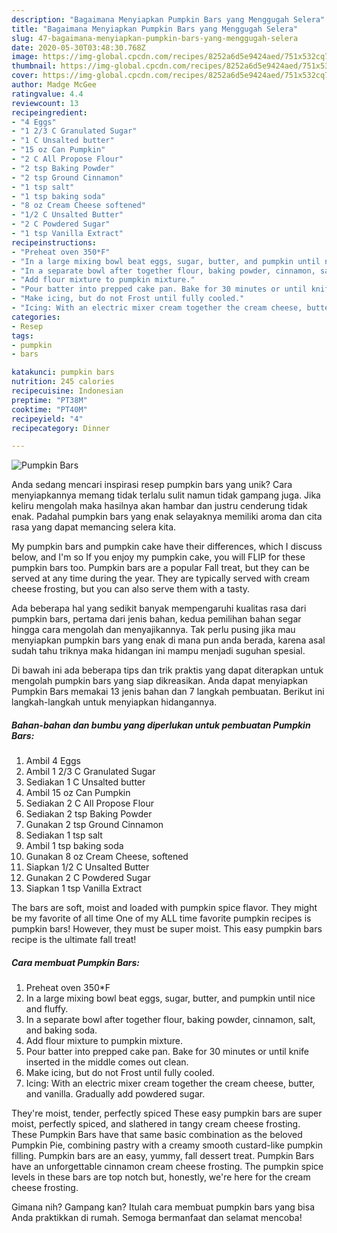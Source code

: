 ```yaml
---
description: "Bagaimana Menyiapkan Pumpkin Bars yang Menggugah Selera"
title: "Bagaimana Menyiapkan Pumpkin Bars yang Menggugah Selera"
slug: 47-bagaimana-menyiapkan-pumpkin-bars-yang-menggugah-selera
date: 2020-05-30T03:48:30.768Z
image: https://img-global.cpcdn.com/recipes/8252a6d5e9424aed/751x532cq70/pumpkin-bars-recipe-main-photo.jpg
thumbnail: https://img-global.cpcdn.com/recipes/8252a6d5e9424aed/751x532cq70/pumpkin-bars-recipe-main-photo.jpg
cover: https://img-global.cpcdn.com/recipes/8252a6d5e9424aed/751x532cq70/pumpkin-bars-recipe-main-photo.jpg
author: Madge McGee
ratingvalue: 4.4
reviewcount: 13
recipeingredient:
- "4 Eggs"
- "1 2/3 C Granulated Sugar"
- "1 C Unsalted butter"
- "15 oz Can Pumpkin"
- "2 C All Propose Flour"
- "2 tsp Baking Powder"
- "2 tsp Ground Cinnamon"
- "1 tsp salt"
- "1 tsp baking soda"
- "8 oz Cream Cheese softened"
- "1/2 C Unsalted Butter"
- "2 C Powdered Sugar"
- "1 tsp Vanilla Extract"
recipeinstructions:
- "Preheat oven 350*F"
- "In a large mixing bowl beat eggs, sugar, butter, and pumpkin until nice and fluffy."
- "In a separate bowl after together flour, baking powder, cinnamon, salt, and baking soda."
- "Add flour mixture to pumpkin mixture."
- "Pour batter into prepped cake pan. Bake for 30 minutes or until knife inserted in the middle comes out clean."
- "Make icing, but do not Frost until fully cooled."
- "Icing: With an electric mixer cream together the cream cheese, butter, and vanilla. Gradually add powdered sugar."
categories:
- Resep
tags:
- pumpkin
- bars

katakunci: pumpkin bars 
nutrition: 245 calories
recipecuisine: Indonesian
preptime: "PT38M"
cooktime: "PT40M"
recipeyield: "4"
recipecategory: Dinner

---
```



![Pumpkin Bars](https://img-global.cpcdn.com/recipes/8252a6d5e9424aed/751x532cq70/pumpkin-bars-recipe-main-photo.jpg)

Anda sedang mencari inspirasi resep pumpkin bars yang unik? Cara menyiapkannya memang tidak terlalu sulit namun tidak gampang juga. Jika keliru mengolah maka hasilnya akan hambar dan justru cenderung tidak enak. Padahal pumpkin bars yang enak selayaknya memiliki aroma dan cita rasa yang dapat memancing selera kita.

My pumpkin bars and pumpkin cake have their differences, which I discuss below, and I&#39;m so If you enjoy my pumpkin cake, you will FLIP for these pumpkin bars too. Pumpkin bars are a popular Fall treat, but they can be served at any time during the year. They are typically served with cream cheese frosting, but you can also serve them with a tasty.

Ada beberapa hal yang sedikit banyak mempengaruhi kualitas rasa dari pumpkin bars, pertama dari jenis bahan, kedua pemilihan bahan segar hingga cara mengolah dan menyajikannya. Tak perlu pusing jika mau menyiapkan pumpkin bars yang enak di mana pun anda berada, karena asal sudah tahu triknya maka hidangan ini mampu menjadi suguhan spesial.


Di bawah ini ada beberapa tips dan trik praktis yang dapat diterapkan untuk mengolah pumpkin bars yang siap dikreasikan. Anda dapat menyiapkan Pumpkin Bars memakai 13 jenis bahan dan 7 langkah pembuatan. Berikut ini langkah-langkah untuk menyiapkan hidangannya.

<!--inarticleads1-->

##### Bahan-bahan dan bumbu yang diperlukan untuk pembuatan Pumpkin Bars:

1. Ambil 4 Eggs
1. Ambil 1 2/3 C Granulated Sugar
1. Sediakan 1 C Unsalted butter
1. Ambil 15 oz Can Pumpkin
1. Sediakan 2 C All Propose Flour
1. Sediakan 2 tsp Baking Powder
1. Gunakan 2 tsp Ground Cinnamon
1. Sediakan 1 tsp salt
1. Ambil 1 tsp baking soda
1. Gunakan 8 oz Cream Cheese, softened
1. Siapkan 1/2 C Unsalted Butter
1. Gunakan 2 C Powdered Sugar
1. Siapkan 1 tsp Vanilla Extract


The bars are soft, moist and loaded with pumpkin spice flavor. They might be my favorite of all time One of my ALL time favorite pumpkin recipes is pumpkin bars! However, they must be super moist. This easy pumpkin bars recipe is the ultimate fall treat! 

<!--inarticleads2-->

##### Cara membuat Pumpkin Bars:

1. Preheat oven 350*F
1. In a large mixing bowl beat eggs, sugar, butter, and pumpkin until nice and fluffy.
1. In a separate bowl after together flour, baking powder, cinnamon, salt, and baking soda.
1. Add flour mixture to pumpkin mixture.
1. Pour batter into prepped cake pan. Bake for 30 minutes or until knife inserted in the middle comes out clean.
1. Make icing, but do not Frost until fully cooled.
1. Icing: With an electric mixer cream together the cream cheese, butter, and vanilla. Gradually add powdered sugar.


They&#39;re moist, tender, perfectly spiced These easy pumpkin bars are super moist, perfectly spiced, and slathered in tangy cream cheese frosting. These Pumpkin Bars have that same basic combination as the beloved Pumpkin Pie, combining pastry with a creamy smooth custard-like pumpkin filling. Pumpkin bars are an easy, yummy, fall dessert treat. Pumpkin Bars have an unforgettable cinnamon cream cheese frosting. The pumpkin spice levels in these bars are top notch but, honestly, we&#39;re here for the cream cheese frosting. 

Gimana nih? Gampang kan? Itulah cara membuat pumpkin bars yang bisa Anda praktikkan di rumah. Semoga bermanfaat dan selamat mencoba!
